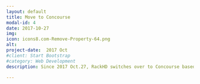 ```yaml
---
layout: default
title: Move to Concourse 
modal-id: 4
date: 2017-10-27
img: 
icon: icons8.com-Remove-Property-64.png 
alt: 
project-date:  2017 Oct
#client: Start Bootstrap
#category: Web Development
description: Since 2017 Oct.27, RackHD switches over to Concourse based pipelines for pull request quality gate testing and continous delivery. When a PR is created, a RackHD committer will first need to set the run-test label on the PR to allow the PR quality gate test runs. A RackHD committer will then need to review the PR. Once the PR code reviews and PR gate test pass, a RackHD committer can merge the PR to master. Once the PR has been merged to master, the "Post Merge Test" will run. Once the "Post Merge Test" passes, the new docker, debian image will be posted to Dockerhub and bintray.   

---
```


